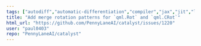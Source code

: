 ```yaml
---
tags: ["autodiff","automatic-differentiation","compiler","jax","jit","llvm","mlir","pennylane","python","qir","quantum","quantum-compiler","quantum-computing"]
title: "Add merge rotation patterns for `qml.Rot` and `qml.CRot`"
html_url: "https://github.com/PennyLaneAI/catalyst/issues/1220"
user: "paul0403"
repo: "PennyLaneAI/catalyst"
---
```


